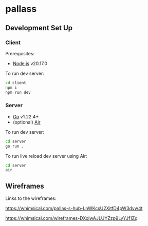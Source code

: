 # pallass

## Development Set Up

### Client

Prerequisites:

- [Node.js](https://nodejs.org/en/) v20.17.0

To run dev server:

```bash
cd client
npm i
npm run dev
```

### Server

- [Go](https://go.dev/) v1.22.4+
- (optional) [Air](https://github.com/air-verse/air)

To run dev server:

```bash
cd server
go run .
```

To run live reload dev server using Air:

```bash
cd server
air
```

## Wireframes
Links to the wireframes:

https://whimsical.com/pallas-s-hub-LnWKcsU2XitfD4pW3dvw4t

https://whimsical.com/wireframes-DXojwAJLUYZzp9LyYJf1Zq
